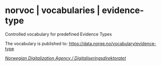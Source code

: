 # norvoc | vocabularies | evidence-type

Controlled vocabulary for predefined Evidence Types

The vocabulary is published to: https://data.norge.no/vocabulary/evidence-type

[_Norwegian Digitalization Agency / Digitaliseringsdirektoratet_](https://digdir.no/)
